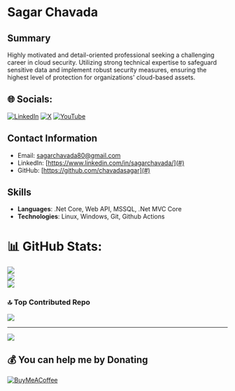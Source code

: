 # Sagar Chavada

## Summary
Highly motivated and detail-oriented professional seeking a challenging career in cloud security. Utilizing strong technical expertise to safeguard sensitive data and implement robust security measures, ensuring the highest level of protection for organizations' cloud-based assets.

## 🌐 Socials:
[![LinkedIn](https://img.shields.io/badge/LinkedIn-%230077B5.svg?logo=linkedin&logoColor=white)](https://linkedin.com/in/https://www.linkedin.com/in/sagarchavada/) [![X](https://img.shields.io/badge/X-black.svg?logo=X&logoColor=white)](https://twitter.com/chavadasagar80) [![YouTube](https://img.shields.io/badge/YouTube-%23FF0000.svg?logo=YouTube&logoColor=white)](https://www.youtube.com/channel/UC6r2vqMEES6R8zdSdLxKcSw) 

## Contact Information
- Email: sagarchavada80@gmail.com
- LinkedIn: [https://www.linkedin.com/in/sagarchavada/](#)
- GitHub: [https://github.com/chavadasagar](#)


## Skills
- **Languages**: .Net Core, Web API, MSSQL, .Net MVC Core
- **Technologies**: Linux, Windows, Git, Github Actions


# 📊 GitHub Stats:
![](https://github-readme-stats.vercel.app/api?username=chavadasagar&theme=dark&hide_border=false&include_all_commits=false&count_private=false)<br/>
![](https://github-readme-streak-stats.herokuapp.com/?user=chavadasagar&theme=dark&hide_border=false)<br/>
![](https://github-readme-stats.vercel.app/api/top-langs/?username=chavadasagar&theme=dark&hide_border=false&include_all_commits=false&count_private=false&layout=compact)

### 🔝 Top Contributed Repo
![](https://github-contributor-stats.vercel.app/api?username=chavadasagar&limit=5&theme=dark&combine_all_yearly_contributions=true)

---
[![](https://visitcount.itsvg.in/api?id=chavadasagar&icon=0&color=0)](https://visitcount.itsvg.in)

## 💰 You can help me by Donating
[![BuyMeACoffee](https://img.shields.io/badge/Buy%20Me%20a%20Coffee-ffdd00?style=for-the-badge&logo=buy-me-a-coffee&logoColor=black)](https://www.buymeacoffee.com/sagarchavada)
